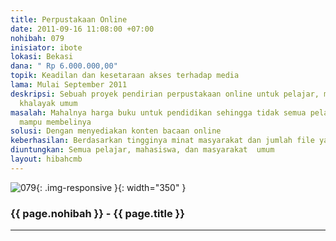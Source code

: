 ```yaml
---
title: Perpustakaan Online
date: 2011-09-16 11:08:00 +07:00
nohibah: 079
inisiator: ibote
lokasi: Bekasi
dana: " Rp 6.000.000,00"
topik: Keadilan dan kesetaraan akses terhadap media
lama: Mulai September 2011
deskripsi: Sebuah proyek pendirian perpustakaan online untuk pelajar, mahasiswa, dan
  khalayak umum
masalah: Mahalnya harga buku untuk pendidikan sehingga tidak semua pelajar dan mahasiswa
  mampu membelinya
solusi: Dengan menyediakan konten bacaan online
keberhasilan: Berdasarkan tingginya minat masyarakat dan jumlah file yang diunduh
diuntungkan: Semua pelajar, mahasiswa, dan masyarakat  umum
layout: hibahcmb
---
```


![079](/static/img/hibahcmb/079.png){: .img-responsive }{: width="350" }

### {{ page.nohibah }} - {{ page.title }}

---
